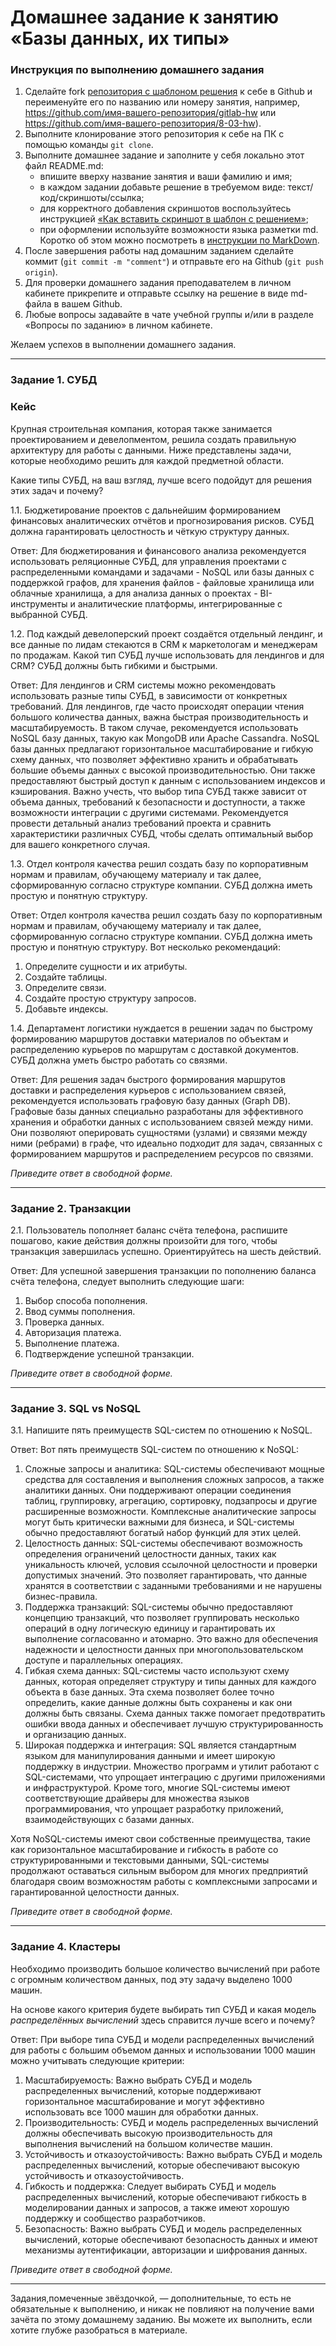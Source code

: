 # Домашнее задание к занятию «Базы данных, их типы»

### Инструкция по выполнению домашнего задания

1. Сделайте fork [репозитория c шаблоном решения](https://github.com/netology-code/sys-pattern-homework) к себе в Github и переименуйте его по названию или номеру занятия, например, https://github.com/имя-вашего-репозитория/gitlab-hw или https://github.com/имя-вашего-репозитория/8-03-hw).
2. Выполните клонирование этого репозитория к себе на ПК с помощью команды `git clone`.
3. Выполните домашнее задание и заполните у себя локально этот файл README.md:
   - впишите вверху название занятия и ваши фамилию и имя;
   - в каждом задании добавьте решение в требуемом виде: текст/код/скриншоты/ссылка;
   - для корректного добавления скриншотов воспользуйтесь инструкцией [«Как вставить скриншот в шаблон с решением»](https://github.com/netology-code/sys-pattern-homework/blob/main/screen-instruction.md);
   - при оформлении используйте возможности языка разметки md. Коротко об этом можно посмотреть в [инструкции по MarkDown](https://github.com/netology-code/sys-pattern-homework/blob/main/md-instruction.md).
4. После завершения работы над домашним заданием сделайте коммит (`git commit -m "comment"`) и отправьте его на Github (`git push origin`).
5. Для проверки домашнего задания преподавателем в личном кабинете прикрепите и отправьте ссылку на решение в виде md-файла в вашем Github.
6. Любые вопросы задавайте в чате учебной группы и/или в разделе «Вопросы по заданию» в личном кабинете.

Желаем успехов в выполнении домашнего задания.

---

### Задание 1. СУБД

### Кейс
Крупная строительная компания, которая также занимается проектированием и девелопментом, решила создать 
правильную архитектуру для работы с данными. Ниже представлены задачи, которые необходимо решить для
каждой предметной области. 

Какие типы СУБД, на ваш взгляд, лучше всего подойдут для решения этих задач и почему? 
 
1.1. Бюджетирование проектов с дальнейшим формированием финансовых аналитических отчётов и прогнозирования рисков.
СУБД должна гарантировать целостность и чёткую структуру данных.

Ответ: Для бюджетирования и финансового анализа рекомендуется использовать реляционные СУБД, для управления проектами с распределенными командами и задачами - NoSQL или базы данных с поддержкой графов, для хранения файлов - файловые хранилища или облачные хранилища, а для анализа данных о проектах - BI-инструменты и аналитические платформы, интегрированные с выбранной СУБД.

1.2. Под каждый девелоперский проект создаётся отдельный лендинг, и все данные по лидам стекаются в CRM к 
маркетологам и менеджерам по продажам. Какой тип СУБД лучше использовать для лендингов и для CRM? 
СУБД должны быть гибкими и быстрыми.

Ответ: Для лендингов и CRM системы можно рекомендовать использовать разные типы СУБД, в зависимости от конкретных требований. Для лендингов, где часто происходят операции чтения большого количества данных, важна быстрая производительность и масштабируемость. В таком случае, рекомендуется использовать NoSQL базу данных, такую как MongoDB или Apache Cassandra. NoSQL базы данных предлагают горизонтальное масштабирование и гибкую схему данных, что позволяет эффективно хранить и обрабатывать большие объемы данных с высокой производительностью. Они также предоставляют быстрый доступ к данным с использованием индексов и кэширования. Важно учесть, что выбор типа СУБД также зависит от объема данных, требований к безопасности и доступности, а также возможности интеграции с другими системами. Рекомендуется провести детальный анализ требований проекта и сравнить характеристики различных СУБД, чтобы сделать оптимальный выбор для вашего конкретного случая.

1.3. Отдел контроля качества решил создать базу по корпоративным нормам и правилам, обучающему материалу 
и так далее, сформированную согласно структуре компании. СУБД должна иметь простую и понятную структуру.

Ответ: Отдел контроля качества решил создать базу по корпоративным нормам и правилам, обучающему материалу и так далее, сформированную согласно структуре компании. СУБД должна иметь простую и понятную структуру. Вот несколько рекомендаций:
1. Определите сущности и их атрибуты.
2. Создайте таблицы.
3. Определите связи.
4. Создайте простую структуру запросов.
5. Добавьте индексы.
   
1.4. Департамент логистики нуждается в решении задач по быстрому формированию маршрутов доставки материалов 
по объектам и распределению курьеров по маршрутам с доставкой документов. СУБД должна уметь быстро работать
со связями. 

Ответ: Для решения задач быстрого формирования маршрутов доставки и распределения курьеров с использованием связей, рекомендуется использовать графовую базу данных (Graph DB). Графовые базы данных специально разработаны для эффективного хранения и обработки данных с использованием связей между ними. Они позволяют оперировать сущностями (узлами) и связями между ними (ребрами) в графе, что идеально подходит для задач, связанных с формированием маршрутов и распределением ресурсов по связями.

*Приведите ответ в свободной форме.*

---

### Задание 2. Транзакции

2.1. Пользователь пополняет баланс счёта телефона, распишите пошагово, какие действия должны произойти для того, чтобы 
транзакция завершилась успешно. Ориентируйтесь на шесть действий.

Ответ: Для успешной завершения транзакции по пополнению баланса счёта телефона, следует выполнить следующие шаги:
1. Выбор способа пополнения.
2. Ввод суммы пополнения.
3. Проверка данных.
4. Авторизация платежа.
5. Выполнение платежа.
6. Подтверждение успешной транзакции.

*Приведите ответ в свободной форме.*

---

### Задание 3. SQL vs NoSQL

3.1. Напишите пять преимуществ SQL-систем по отношению к NoSQL. 

Ответ: Вот пять преимуществ SQL-систем по отношению к NoSQL:
1. Сложные запросы и аналитика: SQL-системы обеспечивают мощные средства для составления и выполнения сложных запросов, а также аналитики данных. Они поддерживают операции соединения таблиц, группировку, агрегацию, сортировку, подзапросы и другие расширенные возможности. Комплексные аналитические запросы могут быть критически важными для бизнеса, и SQL-системы обычно предоставляют богатый набор функций для этих целей.
2. Целостность данных: SQL-системы обеспечивают возможность определения ограничений целостности данных, таких как уникальность ключей, условия ссылочной целостности и проверки допустимых значений. Это позволяет гарантировать, что данные хранятся в соответствии с заданными требованиями и не нарушены бизнес-правила.
3. Поддержка транзакций: SQL-системы обычно предоставляют концепцию транзакций, что позволяет группировать несколько операций в одну логическую единицу и гарантировать их выполнение согласованно и атомарно. Это важно для обеспечения надежности и целостности данных при многопользовательском доступе и параллельных операциях.
4. Гибкая схема данных: SQL-системы часто используют схему данных, которая определяет структуру и типы данных для каждого объекта в базе данных. Эта схема позволяет более точно определить, какие данные должны быть сохранены и как они должны быть связаны. Схема данных также помогает предотвратить ошибки ввода данных и обеспечивает лучшую структурированность и организацию данных.
5. Широкая поддержка и интеграция: SQL является стандартным языком для манипулирования данными и имеет широкую поддержку в индустрии. Множество программ и утилит работают с SQL-системами, что упрощает интеграцию с другими приложениями и инфраструктурой. Кроме того, многие SQL-системы имеют соответствующие драйверы для множества языков программирования, что упрощает разработку приложений, взаимодействующих с базами данных.

Хотя NoSQL-системы имеют свои собственные преимущества, такие как горизонтальное масштабирование и гибкость в работе со структурированными и текстовыми данными, SQL-системы продолжают оставаться сильным выбором для многих предприятий благодаря своим возможностям работы с комплексными запросами и гарантированной целостности данных.

*Приведите ответ в свободной форме.*

---

### Задание 4. Кластеры

Необходимо производить большое количество вычислений при работе с огромным количеством данных, под эту задачу 
выделено 1000 машин. 

На основе какого критерия будете выбирать тип СУБД и какая модель *распределённых вычислений* 
здесь справится лучше всего и почему?

Ответ: При выборе типа СУБД и модели распределенных вычислений для работы с большим объемом данных и использовании 1000 машин можно учитывать следующие критерии:
1. Масштабируемость: Важно выбрать СУБД и модель распределенных вычислений, которые поддерживают горизонтальное масштабирование и могут эффективно использовать все 1000 машин для обработки данных.
2. Производительность: СУБД и модель распределенных вычислений должны обеспечивать высокую производительность для выполнения вычислений на большом количестве машин.
3. Устойчивость и отказоустойчивость: Важно выбрать СУБД и модель распределенных вычислений, которые обеспечивают высокую устойчивость и отказоустойчивость. 
4. Гибкость и поддержка: Следует выбирать СУБД и модель распределенных вычислений, которые обеспечивают гибкость в моделировании данных и запросов, а также имеют хорошую поддержку и сообщество разработчиков.
5. Безопасность: Важно выбрать СУБД и модель распределенных вычислений, которые обеспечивают безопасность данных и имеют механизмы аутентификации, авторизации и шифрования данных.

*Приведите ответ в свободной форме.*

---

Задания,помеченные звёздочкой, — дополнительные, то есть не обязательные к выполнению, и никак не повлияют на получение вами зачёта по этому домашнему заданию. Вы можете их выполнить, если хотите глубже разобраться в материале.
